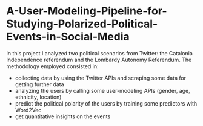 # A-User-Modeling-Pipeline-for-Studying-Polarized-Political-Events-in-Social-Media
In this project I analyzed two political scenarios from Twitter: the Catalonia Independence referendum and the Lombardy Autonomy Referendum.
The methodology employed consisted in:
- collecting data by using the Twitter APIs and scraping some data for getting further data
- analyzing the users by calling some user-modeling APIs (gender, age, ethnicity, location)
- predict the political polarity of the users by training some predictors with Word2Vec
- get quantitative insights on the events
